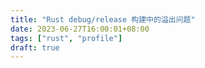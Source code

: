 ```yaml
---
title: "Rust debug/release 构建中的溢出问题"
date: 2023-06-27T16:00:01+08:00
tags: ["rust", "profile"]
draft: true
---
```

